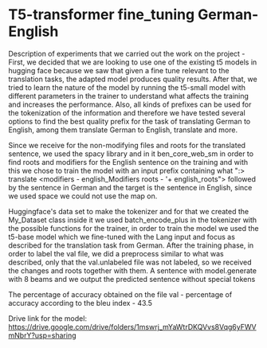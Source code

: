 # T5-transformer fine_tuning German-English
Description of experiments that we carried out the work on the project - First, we decided that we are looking to use one of the existing t5 models in hugging face because we saw that given a fine tune relevant to the translation tasks, the adapted model produces quality results. After that, we tried to learn the nature of the model by running the t5-small model with different parameters in the trainer to understand what affects the training and increases the performance. Also, all kinds of prefixes can be used for the tokenization of the information and therefore we have tested several options to find the best quality prefix for the task of translating German to English, among them translate German to English, translate and more.

Since we receive for the non-modifying files and roots for the translated sentence, we used the spacy library and in it ben_core_web_sm in order to find roots and modifiers for the English sentence on the training and with this we chose to train the model with an input prefix containing what ":> translate <modifiers - english_Modifiers roots - '+ english_roots"> followed by the sentence in German and the target is the sentence in English, since we used space we could not use the map on.

Huggingface's data set to make the tokenizer and for that we created the My_Dataset class inside it we used batch_encode_plus in the tokenizer with the possible functions for the trainer, in order to train the model we used the t5-base model which we fine-tuned with the Lang input and focus as described for the translation task from German. After the training phase, in order to label the val file, we did a preprocess similar to what was described, only that the val.unlabeled file was not labeled, so we received the changes and roots together with them. A sentence with model.generate with 8 beams and we output the predicted sentence without special tokens

The percentage of accuracy obtained on the file val - percentage of accuracy according to the bleu index - 43.5

Drive link for the model: https://drive.google.com/drive/folders/1mswrj_mYaWtrDKQVvs8Vqg6yFWVmNbrY?usp=sharing

